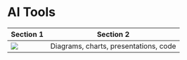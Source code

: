 # AI Tools




| Section 1                                                                                                                                                     | Section 2                     |
|---------------------------------------------------------------------------------------------------------------------------------------------------------------|-------------------------------|
| <a href="https://mermaid.live/edit" target="_parent\"><img src="https://img.shields.io/badge/AI Image Tool-mermaid-blue"/></a>                                | Diagrams, charts, presentations, code |

